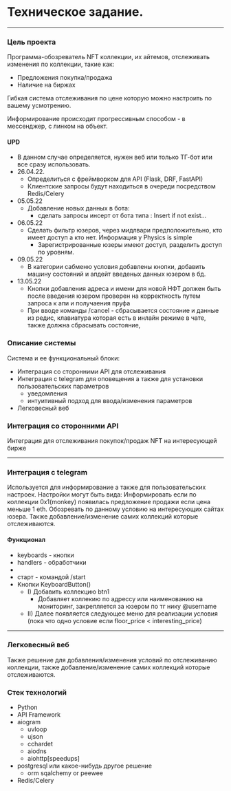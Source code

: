 # Техническое задание.
***
### Цель проекта
Программа-обозреватель NFT коллекции, их  айтемов, отслеживать изменения по коллекции,
такие как:
- Предложения покупка/продажа
- Наличие на биржах

Гибкая система отслеживания по цене которую можно настроить по вашему усмотрению.

Информирование происходит прогрессивным способом - в мессенджер, с линком на объект.

#### UPD

 - В данном случае определяется, нужен веб или только ТГ-бот или все сразу использовать.
 - 26.04.22.
   - Определиться с фреймворком для API (Flask, DRF, FastAPI)
   - Клиентские запросы будут находиться в очереди посредством Redis/Celery
 - 05.05.22
   - Добавление новых данных в бота:
     - сделать запросы инсерт от бота типа : Insert if not exist...
 - 06.05.22
   - Сделать фильтр юзеров, через мидлвари предположительно, кто имеет доступ а кто нет. Информация у Physics is simple
     - Зарегистрированные юзеры имеют доступ, разделить доступ по уровням.
 - 09.05.22
   - В категории сабменю условия добавлены кнопки, добавить машину состояний и апдейт введеных данных юзером в бд.
 - 13.05.22
   - Кнопки добавления адреса и имени для новой НФТ должен быть после введения юзером проверен на корректность путем запроса к апи и получаения пруфа
   - При вводе команды /cancel - сбрасывается состояние и данные из редис, клавиатура которая есть в инлайн режиме в чате, также должна сбрасывать состояние,
   

### Описание системы

Система и ее функциональный блоки:

- Интеграция со сторонними API для отслеживания
- Интеграция с telegram для оповещения а также для установки пользовательских параметров
  - уведомления
  - интуитивный подход для ввода/изменения параметров
- Легковесный веб

### Интеграция со сторонними API

Интеграция для отслеживания покупок/продаж NFT на интересующей бирже

***
### Интеграция с telegram

Используется для информирование а также для пользовательских настроек.
Настройки могут быть вида: Информировать если по коллекции 0x1(monkey) появилась предложение продажи
если цена меньше 1 eth.
Обозревать по данному условию на интересующих сайтах юзера.
Также добавление/изменение самих коллекций которые отслеживаются.
#### Функционал
- keyboards - кнопки
- handlers - обработчики
- 
- старт - командой /start
- Кнопки KeyboardButton()
  - I) Добавить коллекцию btn1
    - Добавляет коллекию по адрессу или наименованию на мониторинг, закрепляется за юзером по тг нику @username
  - II) Далее появляется следующее меню для реализации условия (пока что одно условие если floor_price < interesting_price)
***
### Легковесный веб
Также решение для добавления/изменения условий по отслеживанию коллекции,
также добавление/изменение самих коллекций которые отслеживаются.


### Стек технологий

- Python
- API Framework
- aiogram
  - uvloop
  - ujson
  - cchardet
  - aiodns
  - aiohttp[speedups]
- postgresql или какое-нибудь другое решение
  - orm sqalchemy or peewee
- Redis/Celery

